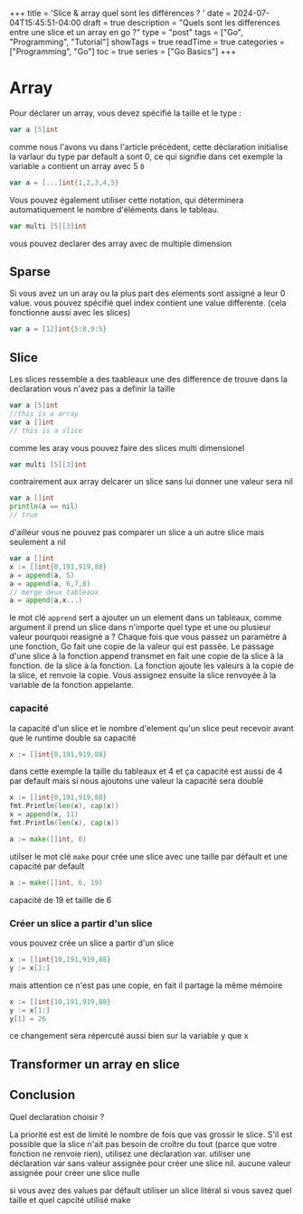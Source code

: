 +++
title = 'Slice & array quel sont les différences ? '
date = 2024-07-04T15:45:51-04:00
draft = true
description = "Quels sont les differences entre une slice et un array en go ?"
type = "post"
tags = ["Go", "Programming", "Tutorial"]
showTags = true
readTime = true
categories = ["Programming", "Go"]
toc = true
series = ["Go Basics"]
+++

# Array
Pour déclarer un array, vous devez spécifié la taille et le type : 
```go
var a [5]int
```
comme nous l'avons vu dans l'article précédent, cette déclaration initialise la varlaur du type par default a sont 0, ce qui signifie dans cet exemple la variable `a` contient un array avec 5 `0` 

```go
var a = [...]int{1,2,3,4,5}
```
Vous pouvez également utiliser cette notation, qui déterminera automatiquement le nombre d'éléments dans le tableau.

```go
var multi [5][3]int
```
vous pouvez declarer des array avec de multiple dimension

## Sparse
Si vous avez un un aray ou la plus part des elements sont assigné a leur 0 value. 
vous pouvez spécifié quel index contient une value differente. (cela fonctionne aussi avec les slices)
```go
var a = [12]int{5:8,9:5}
```
## Slice

Les slices ressemble a des taableaux une des difference de trouve dans la declaration vous n'avez pas a definir la taille

```go
var a [5]int
//this is a array 
var a []int
// this is a slice 
```
comme les aray vous pouvez faire des slices multi dimensionel

```go
var multi [5][3]int
```
contrairement aux array delcarer un slice sans lui donner une valeur sera nil

```go
var a []int
println(a == nil)
// true
```

d'ailleur vous ne pouvez pas comparer un slice a un autre slice mais seulement a nil 


```go
var a []int
x := []int{0,191,919,88}
a = append(a, 5)
a = append(a, 6,7,8)
// merge deux tableaux
a = append(a,x...)
```
le mot clé `apprend` sert a ajouter un un element dans un tableaux, comme argument il prend un slice dans n'importe quel type et une ou plusieur valeur
pourquoi reasigné a ? 
Chaque fois que vous passez un paramètre à une fonction, Go fait une copie de la valeur qui est passée. Le passage d'une slice à la fonction append transmet en fait une copie de la slice à la fonction.
de la slice à la fonction. La fonction ajoute les valeurs à la copie de la slice,
et renvoie la copie. Vous assignez ensuite la slice renvoyée à la variable de la fonction appelante.

### capacité
la capacité d'un slice et le nombre d'element qu'un slice peut recevoir avant que le runtime double sa capacité 
```go
x := []int{0,191,919,88}
```
dans cette exemple la taille du tableaux et 4 et ça capacité est aussi de 4 par default mais si  nous ajoutons une valeur la capacité sera doublé
```go
x := []int{0,191,919,88}
fmt.Println(len(x), cap(x))
x = append(x, 11)
fmt.Println(len(x), cap(x))
```

```go
a := make([]int, 6)
```
utilser le mot clé `make` pour crée une slice avec une taille par défault et une capacité par default

```go
a := make([]int, 6, 19)
```
capacité de 19 et taille de 6
### Créer un slice a partir d'un slice
vous pouvez crée un slice a partir d'un slice 
```go
x := []int{10,191,919,88}
y := x[1:]
```
mais attention ce n'est pas une copie, en fait il partage la même mémoire
```go
x := []int{10,191,919,88}
y := x[1:]
y[1] = 26
```
ce changement sera répercuté aussi bien sur la variable y que x

## Transformer un array en slice

## Conclusion 

Quel declaration choisir ? 

La priorité est est de limité le nombre de fois que vas grossir le slice. 
S'il est possible que la slice n'ait pas besoin de croître du tout (parce que votre fonction ne renvoie rien), utilisez une déclaration var.
utiliser une déclaration var sans valeur assignée pour créer une slice nil.
aucune valeur assignée pour créer une slice nulle

si vous avez des values par défault utiliser un slice litéral 
si vous savez quel taille et quel capcité utilisé make
